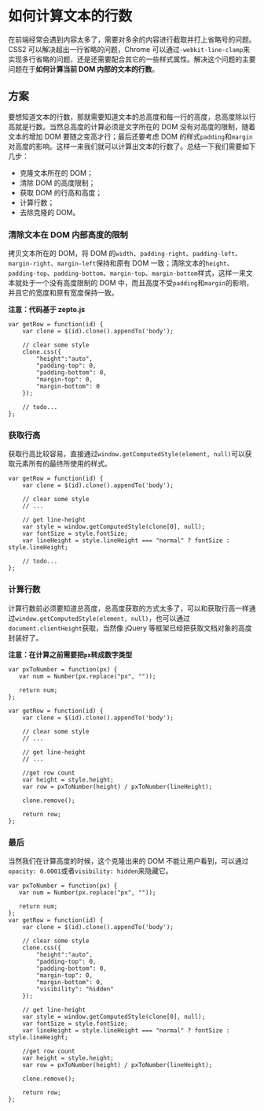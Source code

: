 # 如何计算文本的行数
在前端经常会遇到内容太多了，需要对多余的内容进行截取并打上省略号的问题。CSS2 可以解决超出一行省略的问题，Chrome 可以通过`-webkit-line-clamp`来实现多行省略的问题，还是还需要配合其它的一些样式属性。解决这个问题的主要问题在于**如何计算当前 DOM 内部的文本的行数**。

## 方案
要想知道文本的行数，那就需要知道文本的总高度和每一行的高度，总高度除以行高就是行数。当然总高度的计算必须是文字所在的 DOM 没有对高度的限制，随着文本的增加 DOM 要随之变高才行；最后还要考虑 DOM 的样式`padding`和`margin`对高度的影响。这样一来我们就可以计算出文本的行数了。总结一下我们需要如下几步：

* 克隆文本所在的 DOM；
* 清除 DOM 的高度限制；
* 获取 DOM 的行高和高度；
* 计算行数；
* 去除克隆的 DOM。

### 清除文本在 DOM 内部高度的限制
拷贝文本所在的 DOM，将 DOM 的`width`、`padding-right`、`padding-left`、`margin-right`、`margin-left`保持和原有 DOM 一致；清除文本的`height`、`padding-top`、`padding-bottom`、`margin-top`、`margin-bottom`样式，这样一来文本就处于一个没有高度限制的 DOM 中，而且高度不受`padding`和`margin`的影响，并且它的宽度和原有宽度保持一致。

**注意：代码基于 zepto.js**

```
var getRow = function(id) {
	var clone = $(id).clone().appendTo('body');

	// clear some style
	clone.css({
		"height":"auto",
		"padding-top": 0,
		"padding-bottom": 0,
		"margin-top": 0,
		"margin-bottom": 0
	});
	
	// todo...
};
```

### 获取行高
获取行高比较容易，直接通过`window.getComputedStyle(element, null)`可以获取元素所有的最终所使用的样式。

```
var getRow = function(id) {
	var clone = $(id).clone().appendTo('body');

	// clear some style
	// ...
	
	// get line-height
	var style = window.getComputedStyle(clone[0], null);
	var fontSize = style.fontSize;
	var lineHeight = style.lineHeight === "normal" ? fontSize : style.lineHeight;
	
	// todo...
};
```

### 计算行数
计算行数前必须要知道总高度，总高度获取的方式太多了，可以和获取行高一样通过`window.getComputedStyle(element, null)`，也可以通过`document.clientHeight`获取，当然像 jQuery 等框架已经把获取文档对象的高度封装好了。

**注意：在计算之前需要把`px`转成数字类型**

```
var pxToNumber = function(px) {
   var num = Number(px.replace("px", ""));

   return num;
};

var getRow = function(id) {
	var clone = $(id).clone().appendTo('body');

	// clear some style
	// ...
	
	// get line-height
	// ...

	//get row count
	var height = style.height;
	var row = pxToNumber(height) / pxToNumber(lineHeight);
	
	clone.remove();
	
	return row;
};
```

### 最后
当然我们在计算高度的时候，这个克隆出来的 DOM 不能让用户看到，可以通过`opacity: 0.0001`或者`visibility: hidden`来隐藏它。

```
var pxToNumber = function(px) {
   var num = Number(px.replace("px", ""));

   return num;
};
var getRow = function(id) {
	var clone = $(id).clone().appendTo('body');

	// clear some style
	clone.css({
		"height":"auto",
		"padding-top": 0,
		"padding-bottom": 0,
		"margin-top": 0,
		"margin-bottom": 0,
		"visibility": "hidden"
	});
	
	// get line-height
	var style = window.getComputedStyle(clone[0], null);
	var fontSize = style.fontSize;
	var lineHeight = style.lineHeight === "normal" ? fontSize : style.lineHeight;

	//get row count
	var height = style.height;
	var row = pxToNumber(height) / pxToNumber(lineHeight);
	
	clone.remove();
	
	return row;
};
```


